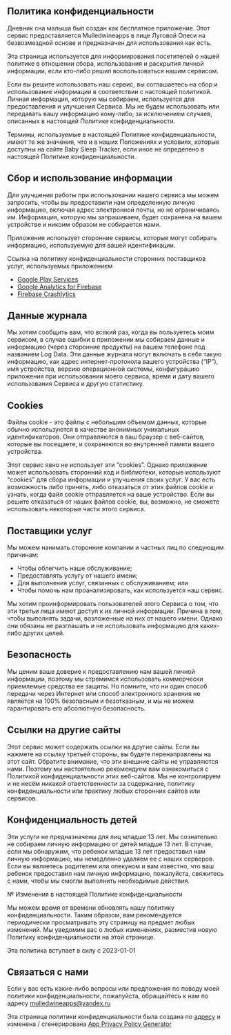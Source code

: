 ## Политика конфиденциальности
Дневник сна малыша был создан как бесплатное приложение. Этот сервис предоставляется Mulledwineapps в лице Луговой Олеси на безвозмездной основе и предназначен для использования как есть.

Эта страница используется для информирования посетителей о нашей политике в отношении сбора, использования и раскрытия личной информации, если кто-либо решил воспользоваться нашим сервисом.

Если вы решите использовать наш сервис, вы соглашаетесь на сбор и использование информации в соответствии с настоящей политикой. Личная информация, которую мы собираем, используется для предоставления и улучшения Сервиса. Мы не будем использовать или передавать вашу информацию кому-либо, за исключением случаев, описанных в настоящей Политике конфиденциальности.

Термины, используемые в настоящей Политике конфиденциальности, имеют те же значения, что и в наших Положениях и условиях, которые доступны на сайте Baby Sleep Tracker, если иное не определено в настоящей Политике конфиденциальности.

## Сбор и использование информации

Для улучшения работы при использовании нашего сервиса мы можем запросить, чтобы вы предоставили нам определенную личную информацию, включая адрес электронной почты, но не ограничиваясь им. Информация, которую мы запрашиваем, будет сохранена на вашем устройстве и никоим образом не собирается нами.

Приложение использует сторонние сервисы, которые могут собирать информацию, используемую для вашей идентификации.

Ссылка на политику конфиденциальности сторонних поставщиков услуг, используемых приложением

*   [Google Play Services](https://www.google.com/policies/privacy/)
*   [Google Analytics for Firebase](https://firebase.google.com/policies/analytics)
*   [Firebase Crashlytics](https://firebase.google.com/support/privacy/)					   

## Данные журнала

Мы хотим сообщить вам, что всякий раз, когда вы пользуетесь моим сервисом, в случае ошибки в приложении мы собираем данные и информацию (через сторонние продукты) на вашем телефоне под названием Log Data. Эти данные журнала могут включать в себя такую информацию, как адрес интернет-протокола вашего устройства (“IP”), имя устройства, версию операционной системы, конфигурацию приложения при использовании моего сервиса, время и дату вашего использования Сервиса и другую статистику.

## Cookies

Файлы cookie - это файлы с небольшим объемом данных, которые обычно используются в качестве анонимных уникальных идентификаторов. Они отправляются в ваш браузер с веб-сайтов, которые вы посещаете, и сохраняются во внутренней памяти вашего устройства.

Этот сервис явно не использует эти “cookies”. Однако приложение может использовать сторонний код и библиотеки, которые используют “cookies” для сбора информации и улучшения своих услуг. У вас есть возможность либо принять, либо отказаться от этих файлов cookie и узнать, когда файл cookie отправляется на ваше устройство. Если вы решите отказаться от наших файлов cookie, вы, возможно, не сможете использовать некоторые части этого сервиса.

## Поставщики услуг

Мы можем нанимать сторонние компании и частных лиц по следующим причинам:

*   Чтобы облегчить наше обслуживание;
*   Предоставлять услугу от нашего имени;
*   Для выполнения услуг, связанных с обслуживанием; или
*   Чтобы помочь нам проанализировать, как используется наш сервис.

Мы хотим проинформировать пользователей этого Сервиса о том, что эти третьи лица имеют доступ к их личной информации. Причина в том, чтобы выполнять задачи, возложенные на них от нашего имени. Однако они обязаны не разглашать и не использовать информацию для каких-либо других целей.

## Безопасность

Мы ценим ваше доверие к предоставлению нам вашей личной информации, поэтому мы стремимся использовать коммерчески приемлемые средства ее защиты. Но помните, что ни один способ передачи через Интернет или способ электронного хранения не является на 100% безопасным и безотказным, и мы не можем гарантировать его абсолютную безопасность.

## Ссылки на другие сайты

Этот сервис может содержать ссылки на другие сайты. Если вы нажмете на ссылку третьей стороны, вы будете перенаправлены на этот сайт. Обратите внимание, что эти внешние сайты не управляются нами. Поэтому мы настоятельно рекомендуем вам ознакомиться с Политикой конфиденциальности этих веб-сайтов. Мы не контролируем и не несём никакой ответственности за содержание, политику конфиденциальности или практику любых сторонних сайтов или сервисов.

## Конфиденциальность детей

Эти услуги не предназначены для лиц младше 13 лет. Мы сознательно не собираем личную информацию от детей младше 13 лет. В случае, если мы обнаружим, что ребенок младше 13 лет предоставил нам личную информацию, мы немедленно удаляем ее с наших серверов. Если вы являетесь родителем или опекуном и вам известно, что ваш ребенок предоставил нам личную информацию, пожалуйста, свяжитесь с нами, чтобы мы смогли выполнить необходимые действия.

№ Изменения в настоящей Политике конфиденциальности

Мы можем время от времени обновлять нашу политику конфиденциальности. Таким образом, вам рекомендуется периодически просматривать эту страницу на предмет любых изменений. Мы уведомим вас о любых изменениях, разместив новую Политику конфиденциальности на этой странице.

Эта политика вступает в силу с 2023-01-01

## Связаться с нами

Если у вас есть какие-либо вопросы или предложения по поводу моей политики конфиденциальности, пожалуйста, обращайтесь к нам по адресу mulledwineapps@yandex.ru

Эта страница политики конфиденциальности была создана по [адресу](https://github.com/Th1ngshappen/share/blob/main/babysleeptracker_privacy.md) и изменена / сгенерирована [App Privacy Policy Generator](https://app-privacy-policy-generator.nisrulz.com/)
